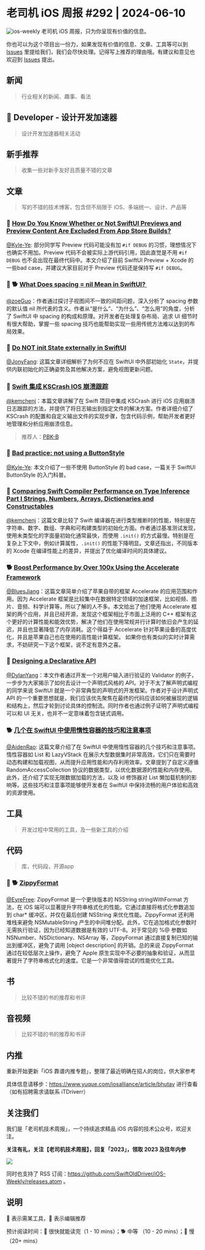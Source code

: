 # 老司机 iOS 周报 #292 | 2024-06-10

![ios-weekly](https://github.com/SwiftOldDriver/iOS-Weekly/blob/master/assets/ios-weekly.png?raw=true)
老司机 iOS 周报，只为你呈现有价值的信息。

你也可以为这个项目出一份力，如果发现有价值的信息、文章、工具等可以到 [Issues](https://github.com/SwiftOldDriver/iOS-Weekly/issues) 里提给我们，我们会尽快处理。记得写上推荐的理由哦。有建议和意见也欢迎到 [Issues](https://github.com/SwiftOldDriver/iOS-Weekly/issues) 提出。

## 新闻

> 行业相关的新闻、趣事、看法

##  Developer - 设计开发加速器

> 设计开发加速器相关活动

## 新手推荐

> 收集一些对新手友好且质量不错的文章

## 文章

> 写的不错的技术博客，包含但不局限于 iOS、多端统一、设计、产品等

### 🐎 [How Do You Know Whether or Not SwiftUI Previews and Preview Content Are Excluded From App Store Builds?](https://jaredsinclair.com/2024/05/20/preview-content.html)

[@Kyle-Ye](https://github.com/Kyle-Ye): 部分同学写 Preview 代码可能没有加 `#if DEBUG` 的习惯，理想情况下也确实不用加。Preview 代码不会被实际上游代码引用，因此直觉是不用 `#if DEBUG` 也不会出现在最终代码中。本文介绍了目前 SwiftUI Preview + Xcode 的一些bad case，并建议大家目前对于 Preview 代码还是保持写 `#if DEBUG`。

### 🌟 🐕 [What Does spacing = nil Mean in SwiftUI? ](https://fatbobman.com/en/posts/spacing-of-swiftui/)

[@zoeGuo](https://github.com/zoeGuo)：作者通过探讨子视图间不一致的间距问题，深入分析了 spacing 参数的默认值 nil 所代表的含义。作者从“是什么”、“为什么”、“怎么用”的角度，分析了 SwiftUI 中 spacing 的构成和原理。对开发者在处理复杂布局、追求 UI 细节时有很大帮助，掌握一些 spacing 技巧也能帮助实现一些用传统方法难以达到的布局效果。

### 🐎 [Do NOT init State externally in SwiftUI](https://samwize.com/2024/05/08/do-not-init-state-externally-in-swiftui-view/)

[@JonyFang](https://github.com/JonyFang): 这篇文章详细解析了为何不应在 SwiftUI 中外部初始化 `State`，并提供内联初始化的正确姿势及其他解决方案，避免视图更新问题。

### 🐎 [Swift 集成 KSCrash IOS 崩溃跟踪](https://bin.zmide.com/?p=1220)

[@kemchenj](https://kemchenj.github.io/)：本篇文章讲解了在 Swift 项目中集成 KSCrash 进行 iOS 应用崩溃日志跟踪的方法，并提供了将日志输出到指定文件的解决方案。作者详细介绍了 KSCrash 的配置和自定义输出文件的实现步骤，包含代码示例，帮助开发者更好地管理和分析应用崩溃信息。

> 推荐人：[PBK-B](https://github.com/PBK-B)

### 🐎 [Bad practice: not using a ButtonStyle](https://www.swiftwithvincent.com/blog/bad-practice-not-using-a-buttonstyle)

[@Kyle-Ye](https://github.com/Kyle-Ye): 本文介绍了一些不使用 ButtonStyle 的 bad case，一篇关于 SwiftUI ButtonStyle 的入门科普。

### 🐎 [Comparing Swift Compiler Performance on Type Inference Part I Strings, Numbers, Arrays, Dictionaries and Constructables](https://lucasvandongen.dev/compiler_performance.php)

[@kemchenj](https://kemchenj.github.io/)：这篇文章比较了 Swift 编译器在进行类型推断时的性能，特别是在字符串、数字、数组、字典和可构建类型的初始化方面。作者通过基准测试发现，使用未类型化的字面量初始化通常最快，而使用 `.init()` 的方式最慢。特别是在复杂上下文中，例如计算属性，`.init()` 的性能下降明显。文章还指出，不同版本的 Xcode 在编译性能上的差异，并提出了优化编译时间的具体建议。

### 🐕 [Boost Performance by Over 100x Using the Accelerate Framework](https://getstream.io/blog/accelerate-framework/)

[@BluesJiang](https://github.com/BluesJiang)：这篇文章简单介绍了苹果自带的框架 Accelerate 的应用范围和作用。因为 Accelerate 框架是比较集中在数据特定领域的加速框架，比如视频、图片、音频、科学计算等，所以了解的人不多。本文给出了他们使用 Accelerate 框架的两个应用，并且已经开源，发现这个框架相比于市面上泛用的 C++ 框架有这个更好的计算性能和能效优势，解决了他们在使用常规并行计算时依旧会产生的延迟，并且也显著降低了内存消耗。这个得益于 Accelerate 针对苹果设备的高度优化，并且是苹果自己也在使用的高性能计算框架。
如果你也有类似的实时计算需求，不妨研究一下这个框架，说不定有意外之喜。

### 🐎 [Designing a Declarative API](https://www.mobilesystemdesign.com/blog/declarative-api-design/)

[@DylanYang](https://github.com/Dylan19Yang)：本文作者通过开发一个对用户输入进行验证的 Validator 的例子，一步步为大家揭示了如何去设计一个声明式风格的 API。对于不太了解声明式编程的同学来说 SwiftUI 就是一个非常典型的声明式的开发框架。作者对于设计声明式 API 的一个重要思想就是，我们应该优先聚焦在最终的代码应该如何被展现的逻辑和结构上，然后才轮到讨论具体的控制流。同时作者也通过例子证明了声明式编程可以和 UI 无关，也并不一定意味着包含链式调用。

### 🐕 [几个在 SwiftUI 中使用惰性容器的技巧和注意事项](https://fatbobman.com/zh/posts/tips-and-considerations-for-using-lazy-containers-in-swiftui/)

[@AidenRao](https://weibo.com/AidenRao): 这篇文章介绍了在 SwiftUI 中使用惰性容器的几个技巧和注意事项。惰性容器如 List 和 LazyVStack 在展示大型数据集时非常高效，它们只在需要时动态构建和加载视图，从而提升应用性能和内存利用效率。文章提到了自定义遵循 RandomAccessCollection 协议的数据类型，以优化数据源的性能和内存使用。此外，还介绍了实现无限数据加载的方法，以及 id 修饰器对 List 懒加载机制的影响等。这些技巧和注意事项能够使开发者在 SwiftUI 中保持流畅的用户体验和高效的资源使用。

## 工具

> 开发过程中常用的工具，及一些新工具的介绍

## 代码

> 库，代码段，开源app

### 🌟 🐕 [ZippyFormat](https://github.com/michaeleisel/ZippyFormat)

[@EyreFree](https://github.com/EyreFree): ZippyFormat 是一个更快版本的 NSString stringWithFormat 方法，在 iOS 端可以显著提升字符串格式化的性能。它通过直接将格式化参数追加到 char* 缓冲区，并仅在最后创建 NSString 来优化性能。ZippyFormat 还利用堆栈来避免 NSMutableString 产生的中间堆分配。此外，它在追加格式化参数时无需执行验证，因为已经知道数据是有效的 UTF-8。对于常见的 %@ 参数如 NSNumber、NSDictionary、NSArray 等，ZippyFormat 通过直接复制已知的输出到缓冲区，避免了调用 [object description] 的开销。总的来说 ZippyFormat 通过在较低层次上操作，避免了 Apple 原生实现中不必要的抽象和验证，从而显著提升了字符串格式化的速度。它是一个非常值得尝试的性能优化工具。

## 书

> 比较不错的书的推荐和书评

## 音视频

> 比较不错的书的推荐和书评

## 内推

重新开始更新「iOS 靠谱内推专题」，整理了最近明确在招人的岗位，供大家参考

具体信息请移步：https://www.yuque.com/iosalliance/article/bhutav 进行查看（如有招聘需求请联系 iTDriverr）

## 关注我们

我们是「老司机技术周报」，一个持续追求精品 iOS 内容的技术公众号，欢迎关注。

**关注有礼，关注【老司机技术周报】，回复「2023」，领取 2023 及往年内参**

![](https://github.com/SwiftOldDriver/iOS-Weekly/blob/master/assets/qrcode_for_wechat.jpg?raw=true)

同时也支持了 RSS 订阅：https://github.com/SwiftOldDriver/iOS-Weekly/releases.atom 。

## 说明

🚧 表示需某工具，🌟 表示编辑推荐

预计阅读时间：🐎 很快就能读完（1 - 10 mins）；🐕 中等 （10 - 20 mins）；🐢 慢（20+ mins）
